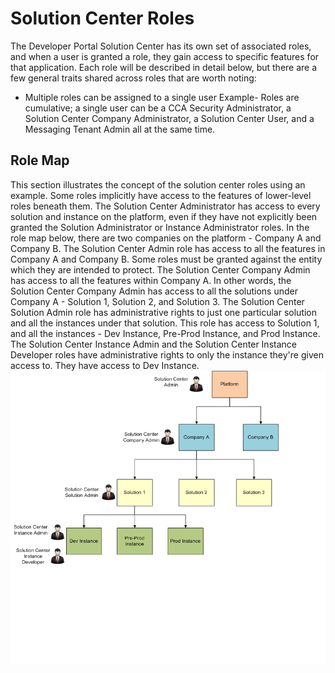 # Solution Center Roles
The Developer Portal Solution Center has its own set of associated roles, and when a user is granted a role, they gain access to specific features for that application. Each role will be described in detail below, but there are a few general traits shared across roles that are worth noting:

* Multiple roles can be assigned to a single user
Example- Roles are cumulative; a single user can be a CCA Security Administrator, a Solution Center Company Administrator, a Solution Center User, and a Messaging Tenant Admin all at the same time.

## Role Map
This section illustrates the concept of the solution center roles using an example. Some roles implicitly have access to the features of lower-level roles beneath them. The Solution Center Administrator has access to every solution and instance on the platform, even if they have not explicitly been granted the Solution Administrator or Instance Administrator roles. In the role map below, there are two companies on the platform - Company A and Company B. The Solution Center Admin role has access to all the features in Company A and Company B. Some roles must be granted against the entity which they are intended to protect. The Solution Center Company Admin has access to all the features within Company A. In other words, the Solution Center Company Admin has access to all the solutions under Company A - Solution 1, Solution 2, and Solution 3. The Solution Center Solution Admin role has administrative rights to just one particular solution and all the instances under that solution. This role has access to Solution 1, and all the instances - Dev Instance, Pre-Prod Instance, and Prod Instance. The Solution Center Instance Admin and the Solution Center Instance Developer roles have administrative rights to only the instance they're given access to. They have access to Dev Instance.  
![](scrm_rolemap.png)



